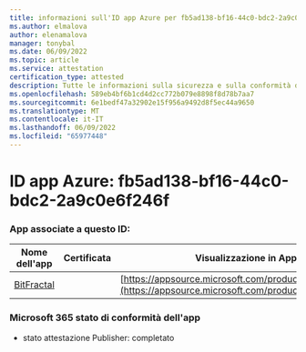 ```yaml
---
title: informazioni sull'ID app Azure per fb5ad138-bf16-44c0-bdc2-2a9c0e6f246f
ms.author: elmalova
author: elenamalova
manager: tonybal
ms.date: 06/09/2022
ms.topic: article
ms.service: attestation
certification_type: attested
description: Tutte le informazioni sulla sicurezza e sulla conformità disponibili per fb5ad138-bf16-44c0-bdc2-2a9c0e6f246f.
ms.openlocfilehash: 589eb4bf6b1cd4d2cc772b079e8898f8d78b7aa7
ms.sourcegitcommit: 6e1bedf47a32902e15f956a9492d8f5ec44a9650
ms.translationtype: MT
ms.contentlocale: it-IT
ms.lasthandoff: 06/09/2022
ms.locfileid: "65977448"
---
```

# <a name="azure-app-id-fb5ad138-bf16-44c0-bdc2-2a9c0e6f246f"></a>ID app Azure: fb5ad138-bf16-44c0-bdc2-2a9c0e6f246f


### <a name="apps-associated-with-this-id"></a>App associate a questo ID:
| **Nome dell'app** | **Certificata** | **Visualizzazione in AppSource** |
|--------------|---------------|-----------------------|
| [BitFractal](../forward/WA200004172.md) |  | [https://appsource.microsoft.com/product/office/WA200004172](https://appsource.microsoft.com/product/office/WA200004172) |

### <a name="microsoft-365-app-compliance-status"></a>Microsoft 365 stato di conformità dell'app
- stato attestazione Publisher: completato
